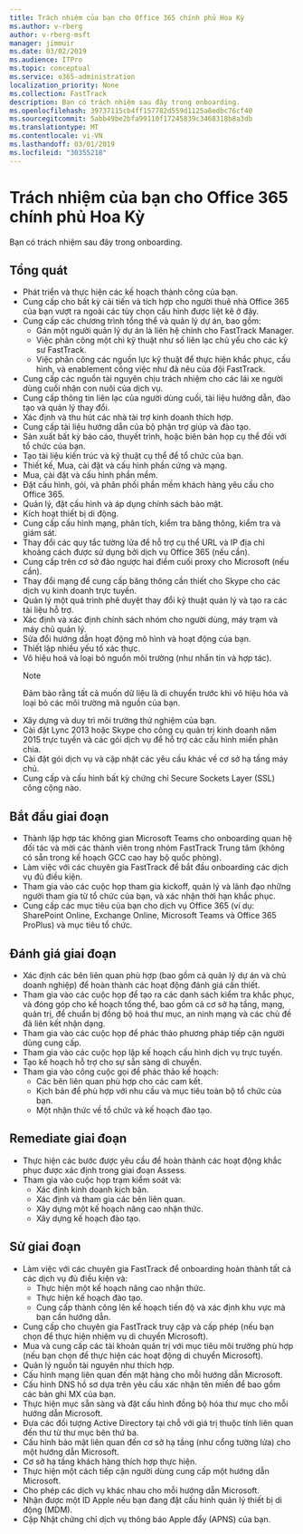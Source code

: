 ```yaml
---
title: Trách nhiệm của bạn cho Office 365 chính phủ Hoa Kỳ
ms.author: v-rberg
author: v-rberg-msft
manager: jimmuir
ms.date: 03/02/2019
ms.audience: ITPro
ms.topic: conceptual
ms.service: o365-administration
localization_priority: None
ms.collection: FastTrack
description: Bạn có trách nhiệm sau đây trong onboarding.
ms.openlocfilehash: 39737115cb4ff157782d559d1125a8edbc76cf40
ms.sourcegitcommit: 5abb49be2bfa99110f17245839c3468318b8a3db
ms.translationtype: MT
ms.contentlocale: vi-VN
ms.lasthandoff: 03/01/2019
ms.locfileid: "30355218"
---
```

# <a name="your-responsibilities-for-office-365-us-government"></a>Trách nhiệm của bạn cho Office 365 chính phủ Hoa Kỳ

Bạn có trách nhiệm sau đây trong onboarding.
  
## <a name="general"></a>Tổng quát

- Phát triển và thực hiện các kế hoạch thành công của bạn.   
- Cung cấp cho bất kỳ cải tiến và tích hợp cho người thuê nhà Office 365 của bạn vượt ra ngoài các tùy chọn cấu hình được liệt kê ở đây.    
- Cung cấp các chương trình tổng thể và quản lý dự án, bao gồm:     
  - Gán một người quản lý dự án là liên hệ chính cho FastTrack Manager.   
  - Việc phân công một chì kỹ thuật như số liên lạc chủ yếu cho các kỹ sư FastTrack.  
  - Việc phân công các nguồn lực kỹ thuật để thực hiện khắc phục, cấu hình, và enablement công việc như đã nêu của đội FastTrack.   
- Cung cấp các nguồn tài nguyên chịu trách nhiệm cho các lái xe người dùng cuối nhận con nuôi của dịch vụ.    
- Cung cấp thông tin liên lạc của người dùng cuối, tài liệu hướng dẫn, đào tạo và quản lý thay đổi.    
- Xác định và thu hút các nhà tài trợ kinh doanh thích hợp.     
- Cung cấp tài liệu hướng dẫn của bộ phận trợ giúp và đào tạo.     
- Sản xuất bất kỳ báo cáo, thuyết trình, hoặc biên bản họp cụ thể đối với tổ chức của bạn.     
- Tạo tài liệu kiến trúc và kỹ thuật cụ thể để tổ chức của bạn.     
- Thiết kế, Mua, cài đặt và cấu hình phần cứng và mạng.    
- Mua, cài đặt và cấu hình phần mềm.     
- Đặt cấu hình, gói, và phân phối phần mềm khách hàng yêu cầu cho Office 365.    
- Quản lý, đặt cấu hình và áp dụng chính sách bảo mật.    
- Kích hoạt thiết bị di động.    
- Cung cấp cấu hình mạng, phân tích, kiểm tra băng thông, kiểm tra và giám sát. 
- Thay đổi các quy tắc tường lửa để hỗ trợ cụ thể URL và IP địa chỉ khoảng cách được sử dụng bởi dịch vụ Office 365 (nếu cần).
- Cung cấp trên cơ sở đảo ngược hai điểm cuối proxy cho Microsoft (nếu cần).     
- Thay đổi mạng để cung cấp băng thông cần thiết cho Skype cho các dịch vụ kinh doanh trực tuyến.   
- Quản lý một quá trình phê duyệt thay đổi kỹ thuật quản lý và tạo ra các tài liệu hỗ trợ.    
- Xác định và xác định chính sách nhóm cho người dùng, máy trạm và máy chủ quản lý.    
- Sửa đổi hướng dẫn hoạt động mô hình và hoạt động của bạn.   
- Thiết lập nhiều yếu tố xác thực.   
- Vô hiệu hoá và loại bỏ nguồn môi trường (như nhắn tin và hợp tác). 
    > [!NOTE]
    > Đảm bảo rằng tất cả muốn dữ liệu là di chuyển trước khi vô hiệu hóa và loại bỏ các môi trường mã nguồn của bạn.   
- Xây dựng và duy trì môi trường thử nghiệm của bạn.  
- Cài đặt Lync 2013 hoặc Skype cho công cụ quản trị kinh doanh năm 2015 trực tuyến và các gói dịch vụ để hỗ trợ các cấu hình miền phân chia.    
- Cài đặt gói dịch vụ và cập nhật các yêu cầu khác về cơ sở hạ tầng máy chủ.     
- Cung cấp và cấu hình bất kỳ chứng chỉ Secure Sockets Layer (SSL) công cộng nào. 
    
## <a name="initiate-phase"></a>Bắt đầu giai đoạn

- Thành lập hợp tác không gian Microsoft Teams cho onboarding quan hệ đối tác và mời các thành viên trong nhóm FastTrack Trung tâm (không có sẵn trong kế hoạch GCC cao hay bộ quốc phòng).   
- Làm việc với các chuyên gia FastTrack để bắt đầu onboarding các dịch vụ đủ điều kiện.    
- Tham gia vào các cuộc họp tham gia kickoff, quản lý và lãnh đạo những người tham gia từ tổ chức của bạn, và xác nhận thời hạn khắc phục.    
- Cung cấp các mục tiêu của bạn cho dịch vụ Office 365 (ví dụ: SharePoint Online, Exchange Online, Microsoft Teams và Office 365 ProPlus) và mục tiêu tổ chức.
    
## <a name="assess-phase"></a>Đánh giá giai đoạn

- Xác định các bên liên quan phù hợp (bao gồm cả quản lý dự án và chủ doanh nghiệp) để hoàn thành các hoạt động đánh giá cần thiết.    
- Tham gia vào các cuộc họp để tạo ra các danh sách kiểm tra khắc phục, và đóng góp cho kế hoạch tổng thể, bao gồm cả cơ sở hạ tầng, mạng, quản trị, để chuẩn bị đồng bộ hoá thư mục, an ninh mạng và các chủ đề đã liên kết nhận dạng. 
- Tham gia vào các cuộc họp để phác thảo phương pháp tiếp cận người dùng cung cấp.     
- Tham gia vào các cuộc họp lập kế hoạch cấu hình dịch vụ trực tuyến.    
- Tạo kế hoạch hỗ trợ cho sự sẵn sàng di chuyển.    
- Tham gia vào công cuộc gọi để phác thảo kế hoạch:   
  - Các bên liên quan phù hợp cho các cam kết.   
  - Kịch bản để phù hợp với nhu cầu và mục tiêu toàn bộ tổ chức của bạn.   
  - Một nhận thức về tổ chức và kế hoạch đào tạo.
    
## <a name="remediate-phase"></a>Remediate giai đoạn

- Thực hiện các bước được yêu cầu để hoàn thành các hoạt động khắc phục được xác định trong giai đoạn Assess.  
- Tham gia vào cuộc họp trạm kiểm soát và:   
  - Xác định kinh doanh kịch bản.  
  - Xác định và tham gia các bên liên quan.  
  - Xây dựng một kế hoạch nâng cao nhận thức. 
  - Xây dựng kế hoạch đào tạo.
    
## <a name="enable-phase"></a>Sử giai đoạn

- Làm việc với các chuyên gia FastTrack để onboarding hoàn thành tất cả các dịch vụ đủ điều kiện và:  
  - Thực hiện một kế hoạch nâng cao nhận thức.   
  - Thực hiện kế hoạch đào tạo.   
  - Cung cấp thành công lên kế hoạch tiến độ và xác định khu vực mà bạn cần hướng dẫn.  
- Cung cấp cho chuyên gia FastTrack truy cập và cấp phép (nếu bạn chọn để thực hiện nhiệm vụ di chuyển Microsoft).   
- Mua và cung cấp các tài khoản quản trị với mục tiêu môi trường phù hợp (nếu bạn chọn để thực hiện các hoạt động di chuyển Microsoft).    
- Quản lý nguồn tài nguyên như thích hợp.     
- Cấu hình mạng liên quan đến mặt hàng cho mỗi hướng dẫn Microsoft.    
- Cấu hình DNS hồ sơ dựa trên yêu cầu xác nhận tên miền để bao gồm các bản ghi MX của bạn.    
- Thực hiện mục sẵn sàng và đặt cấu hình đồng bộ hóa thư mục cho mỗi hướng dẫn Microsoft.   
- Đưa các đối tượng Active Directory tại chỗ với giá trị thuộc tính liên quan đến thư từ thư mục bên thứ ba.    
- Cấu hình bảo mật liên quan đến cơ sở hạ tầng (như cổng tường lửa) cho một hướng dẫn Microsoft.    
- Cơ sở hạ tầng khách hàng thích hợp thực hiện.   
- Thực hiện một cách tiếp cận người dùng cung cấp một hướng dẫn Microsoft.    
- Cho phép các dịch vụ khác nhau cho mỗi hướng dẫn Microsoft.    
- Nhận được một ID Apple nếu bạn đang đặt cấu hình quản lý thiết bị di động (MDM).   
- Cập Nhật chứng chỉ dịch vụ thông báo Apple đẩy (APNS) của bạn.
    

  

